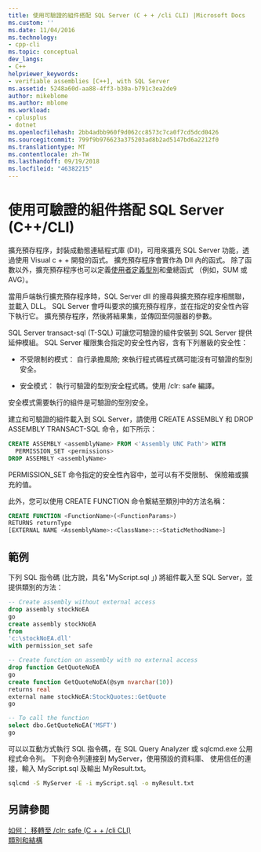 ```yaml
---
title: 使用可驗證的組件搭配 SQL Server (C + + /cli CLI) |Microsoft Docs
ms.custom: ''
ms.date: 11/04/2016
ms.technology:
- cpp-cli
ms.topic: conceptual
dev_langs:
- C++
helpviewer_keywords:
- verifiable assemblies [C++], with SQL Server
ms.assetid: 5248a60d-aa88-4ff3-b30a-b791c3ea2de9
author: mikeblome
ms.author: mblome
ms.workload:
- cplusplus
- dotnet
ms.openlocfilehash: 2bb4adbb960f9d062cc8573c7ca0f7cd5dcd0426
ms.sourcegitcommit: 799f9b976623a375203ad8b2ad5147bd6a2212f0
ms.translationtype: MT
ms.contentlocale: zh-TW
ms.lasthandoff: 09/19/2018
ms.locfileid: "46382215"
---
```

# <a name="using-verifiable-assemblies-with-sql-server-ccli"></a>使用可驗證的組件搭配 SQL Server (C++/CLI)

擴充預存程序，封裝成動態連結程式庫 (Dll)，可用來擴充 SQL Server 功能，透過使用 Visual c + + 開發的函式。 擴充預存程序會實作為 Dll 內的函式。 除了函數以外，擴充預存程序也可以定義[使用者定義型別](../cpp/classes-and-structs-cpp.md)和彙總函式 （例如，SUM 或 AVG）。

當用戶端執行擴充預存程序時，SQL Server dll 的搜尋與擴充預存程序相關聯，並載入 DLL。 SQL Server 會呼叫要求的擴充預存程序，並在指定的安全性內容下執行它。 擴充預存程序，然後將結果集，並傳回至伺服器的參數。

SQL Server transact-sql (T-SQL) 可讓您可驗證的組件安裝到 SQL Server 提供延伸模組。 SQL Server 權限集合指定的安全性內容，含有下列層級的安全性：

- 不受限制的模式： 自行承擔風險; 來執行程式碼程式碼可能沒有可驗證的型別安全。

- 安全模式： 執行可驗證的型別安全程式碼。使用 /clr: safe 編譯。

安全模式需要執行的組件是可驗證的型別安全。

建立和可驗證的組件載入到 SQL Server，請使用 CREATE ASSEMBLY 和 DROP ASSEMBLY TRANSACT-SQL 命令，如下所示：

```sql
CREATE ASSEMBLY <assemblyName> FROM <'Assembly UNC Path'> WITH
  PERMISSION_SET <permissions>
DROP ASSEMBLY <assemblyName>
```

PERMISSION_SET 命令指定的安全性內容中，並可以有不受限制、 保險箱或擴充的值。

此外，您可以使用 CREATE FUNCTION 命令繫結至類別中的方法名稱：

```sql
CREATE FUNCTION <FunctionName>(<FunctionParams>)
RETURNS returnType
[EXTERNAL NAME <AssemblyName>:<ClassName>::<StaticMethodName>]
```

## <a name="example"></a>範例

下列 SQL 指令碼 (比方說，具名"MyScript.sql 」) 將組件載入至 SQL Server，並提供類別的方法：

```sql
-- Create assembly without external access
drop assembly stockNoEA
go
create assembly stockNoEA
from
'c:\stockNoEA.dll'
with permission_set safe

-- Create function on assembly with no external access
drop function GetQuoteNoEA
go
create function GetQuoteNoEA(@sym nvarchar(10))
returns real
external name stockNoEA:StockQuotes::GetQuote
go

-- To call the function
select dbo.GetQuoteNoEA('MSFT')
go
```

可以以互動方式執行 SQL 指令碼，在 SQL Query Analyzer 或 sqlcmd.exe 公用程式命令列。 下列命令列連接到 MyServer，使用預設的資料庫、 使用信任的連接，輸入 MyScript.sql 及輸出 MyResult.txt。

```cmd
sqlcmd -S MyServer -E -i myScript.sql -o myResult.txt
```

## <a name="see-also"></a>另請參閱

[如何： 移轉至 /clr: safe (C + + /cli CLI)](../dotnet/how-to-migrate-to-clr-safe-cpp-cli.md)<br/>
[類別和結構](../cpp/classes-and-structs-cpp.md)